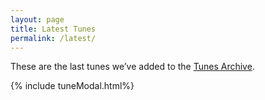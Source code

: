 ```yaml
---
layout: page
title: Latest Tunes
permalink: /latest/
---
```

These are the last <span id="tunesCount"></span> tunes we’ve added to the <a href="/tunes_archive/">Tunes Archive</a>.

<div class="tunesTable" id="tunesTable"></div>

<script>
window.store = {
    {% assign sortedtunes = site.tunes | sort: 'date' | reverse %}
    {% assign tune_count = 0 %}
    {% assign tuneID = 200 %}
    {% for tune in sortedtunes %}
        {% if tune.tags contains 'cm' %}
            {% continue %}
        {% endif %}
        {% assign tune_count = tune_count | plus: 1 %}
        {% assign tuneID = tuneID | plus: 1 %}
        "{{ tuneID }}": {
            "title": "{{ tune.title | xml_escape }}",
            "tuneID": "{{ tuneID }}",
            "key": "{{ tune.key | xml_escape }}",
            "rhythm": "{{ tune.rhythm | xml_escape }}",
            "url": "{{ tune.url | xml_escape }}",
            "mp3": "{{ site.mp3_host | append: tune.mp3_file | xml_escape }}",
            "mp3_source": "{{ tune.mp3_source | strip_html | xml_escape }}",
            "repeats": "{{ tune.repeats }}",
            "parts": "{{ tune.parts }}",
            "abc": {{ tune.abc | jsonify }}
        }{% if tune_count <= 9 %},{% else %}{% break %}{% endif %}
    {% endfor %}
};
</script>

<script src="{{ site.js_host }}/js/lunr.min.js"></script>

<script src="{{ site.js_host }}/js/build_table_tunes_archive.js"></script>

{% include tuneModal.html%}

<script>
$(document).ready(function() {
    audioPlayer.innerHTML = createAudioPlayer();

    $("#tunes").tablesorter({headers: { 0:{sorter: 'ignoreArticles'}, 1:{sorter: false}, 2:{sorter: false}}});  

});
</script>
